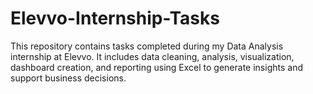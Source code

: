 # Elevvo-Internship-Tasks
This repository contains tasks completed during my Data Analysis internship at Elevvo. It includes data cleaning, analysis, visualization, dashboard creation, and reporting using Excel to generate insights and support business decisions.
